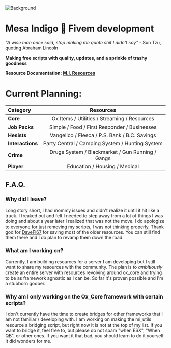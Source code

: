 ![Background](https://github.com/user-attachments/assets/a9233b40-21ae-47f5-858f-b9b208f142b9)
# Mesa Indigo 🦝 Fivem development

*"A wise man once said, stop making me quote shit I didn't say"* - Sun Tzu, quoting Abraham Lincoln

**Making free scripts with quality, updates, and a sprinkle of trashy goodness**

**Resource Documentation: [M.I. Resources](https://mesa-indigo.gitbook.io/m.i.-resources/)**

# Current Planning:
| Category                       | Resources |
| :---                           |     :---:      |
| **Core**                       | Ox Items / Utilities / Streaming / Resources |
| **Job Packs**                  | Simple / Food / First Responder / Businesses |
| **Hesists**                    | Vangelico / Fleeca / P.S. Bank / B.C. Savings |
| **Interactions**               | Party Central / Camping System / Hunting System |
| **Crime**                      | Drugs System / Blackmarket / Gun Running / Gangs |
| **Player**                     | Education / Housing / Medical |

## F.A.Q.
### Why did I leave?
Long story short, I had mommy issues and didn't realize it until it hit like a truck. I freaked out and felt I needed to step away from a lot of things I was doing and about a year later I realized that was not the move. I do apologize to everyone for just removing my scripts, I was not thinking properly. Thank god for [DaveFl67](https://github.com/davefl67) for saving most of the older resources. You can still find them there and I do plan to revamp them down the road.
### What am I working on?
Currently, I am building resources for a server I am developing but I still want to share my resources with the community. The plan is to *ambitiously* create an entire server with resources revolving around ox_core and trying to be as framework agnostic as I can be. So far it's proven possible and I'm a stubborn goober.
### Why am I only working on the Ox_Core framework with certain scripts?
I don't currently have the time to create bridges for other frameworks that I am not familiar / developing with. I am working on making the mi_utils resource a bridging script, but right now it is not at the top of my list. If you want to bridge it, feel free to, but please do not spam "when ESX", "When QB", or other ones. If you want it that bad, you should learn to do it yourself. It did wonders for me.
